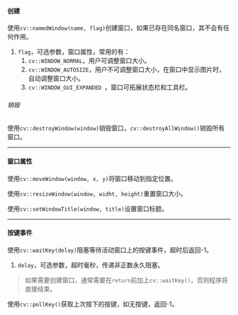 #### 创建

使用`cv::namedWindow(name, flag)`创建窗口，如果已存在同名窗口，其不会有任何作用。

1. `flag`，可选参数，窗口属性，常用的有：
   1. `cv::WINDOW_NORMAL`，用户可调整窗口大小。
   2. `cv::WINDOW_AUTOSIZE`，用户不可调整窗口大小，在窗口中显示图片时，自动调整窗口大小。
   3. `cv::WINDOW_GUI_EXPANDED `，窗口可拓展状态栏和工具栏。

###### 销毁

使用`cv::destroyWindow(window)`销毁窗口，`cv::destroyAllWindow()`销毁所有窗口。

---

#### 窗口属性

使用`cv::moveWindow(window, x, y)`将窗口移动到指定位置。

使用`cv::resizeWindow(window, widht, height)`重置窗口大小。

使用`cv::setWindowTitle(window, title)`设置窗口标题。

---

#### 按键事件

使用`cv::waitKey(delay)`阻塞等待活动窗口上的按键事件，超时后返回-1。

1. `delay`，可选参数，超时毫秒，传递非正数永久阻塞。

> 如果需要创建窗口，通常需要在`return`前加上`cv::waitKey()`，否则程序将直接结束。

使用`cv::pollKey()`获取上次按下的按键，如无按键，返回-1。
